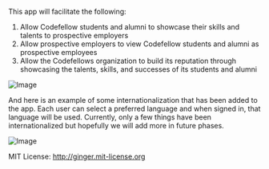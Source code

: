 This app will facilitate the following:
1) Allow Codefellow students and alumni to showcase their skills and talents to prospective employers
2) Allow prospective employers to view Codefellow students and alumni as prospective employees
3) Allow the Codefellows organization to build its reputation through showcasing the talents, skills, and successes of its students and alumni

![Image](https://raw.github.com/thuquach/code-fellows-alumni/master/app/assets/images/home_page_screenshot.png)

And here is an example of some internationalization that has been added to the app.  Each user can select a preferred language and when signed in, that language will be used.  Currently, only a few things have been internationalized but hopefully we will add more in future phases.

![Image](https://raw.github.com/thuquach/code-fellows-alumni/master/app/assets/images/Internationalization_example.png)

MIT License: http://ginger.mit-license.org